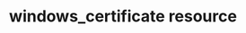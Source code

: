 ---
resource_reference: true
properties_shortcode: 
resources_common_guards: true
resources_common_notification: true
resources_common_properties: true
title: windows_certificate resource
resource: windows_certificate
aliases:
- "/resource_windows_certificate.html"
menu:
  infra:
    title: windows_certificate
    identifier: chef_infra/cookbook_reference/resources/windows_certificate windows_certificate
    parent: chef_infra/cookbook_reference/resources
resource_description_list:
- markdown: Use the **windows_certificate** resource to install a certificate into
    the Windows certificate store from a file. The resource grants read-only access
    to the private key for designated accounts. Due to current limitations in WinRM,
    installing certificates remotely may not work if the operation requires a user
    profile. Operations on the local machine store should still work.
resource_new_in: '14.7'
syntax_full_code_block: |-
  windows_certificate 'name' do
    cert_path            String
    pfx_password         String
    private_key_acl      Array
    source               String # default value: 'name' unless specified
    store_name           String # default value: "MY"
    user_store           true, false # default value: false
    action               Symbol # defaults to :create if not specified
  end
syntax_properties_list: 
syntax_full_properties_list:
- "`windows_certificate` is the resource."
- "`name` is the name given to the resource block."
- "`action` identifies which steps Chef Infra Client will take to bring the node into
  the desired state."
- "`cert_path`, `pfx_password`, `private_key_acl`, `source`, `store_name`, and `user_store`
  are the properties available to this resource."
actions_list:
  :acl_add:
    markdown: Adds read-only entries to a certificate's private key ACL.
  :create:
    markdown: Creates or updates a certificate.
  :delete:
    markdown: Deletes a certificate.
  :fetch:
    markdown: Fetches a certificate.
  :verify:
    markdown: Verifies a certificate.
  :nothing:
    shortcode: resources_common_actions_nothing.md
properties_list:
- property: cert_path
  ruby_type: String
  required: false
  description_list: []
- property: pfx_password
  ruby_type: String
  required: false
  description_list:
  - markdown: The password to access the source if it is a pfx file.
- property: private_key_acl
  ruby_type: Array
  required: false
  description_list:
  - markdown: "An array of 'domain\account' entries to be granted read-only access
      to the certificate's private key. Not idempotent."
- property: source
  ruby_type: String
  required: false
  default_value: The resource block's name
  description_list:
  - markdown: The source file (for create and acl_add), thumbprint (for delete and
      acl_add) or subject (for delete) if it differs from the resource block's name.
- property: store_name
  ruby_type: String
  required: false
  default_value: MY
  allowed_values: '"AUTHROOT", "CA", "CLIENTAUTHISSUER", "DISALLOWED", "MY", "REMOTE
    DESKTOP", "ROOT", "SMARTCARDROOT", "TRUST", "TRUSTEDDEVICES", "TRUSTEDPEOPLE",
    "TRUSTEDPUBLISHER", "TrustedPublisher", "WEBHOSTING"'
  description_list:
  - markdown: The certificate store to manipulate.
- property: user_store
  ruby_type: true, false
  required: false
  default_value: 'false'
  description_list:
  - markdown: Use the user store of the local machine store if set to false.
examples: "**Add PFX cert to local machine personal store and grant accounts read-only
  access to private key**\n\n```ruby\nwindows_certificate 'c:/test/mycert.pfx' do\n
  \ pfx_password 'password'\n  private_key_acl [\"acme\fred\", \"pcjane\"]\nend\n```\n\n**Add
  cert to trusted intermediate store**\n\n```ruby\nwindows_certificate 'c:/test/mycert.cer'
  do\n  store_name 'CA'\nend\n```\n\n**Remove all certificates matching the subject**\n\n```ruby\nwindows_certificate
  'me.acme.com' do\n  action :delete\nend\n```\n"
---
